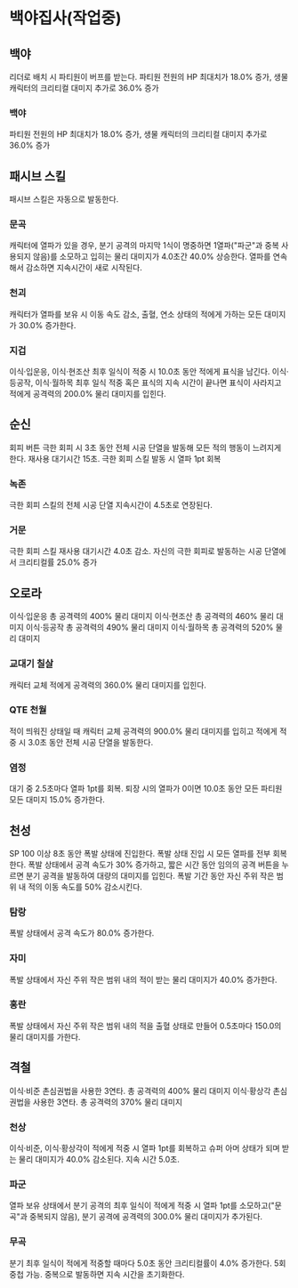 # 백야집사(작업중)

## 백야

리더로 배치 시 파티원이 버프를 받는다.
파티원 전원의 HP 최대치가 18.0% 증가, 생물 캐릭터의 크리티컬 대미지 추가로 36.0% 증가

### 백야

파티원 전원의 HP 최대치가 18.0% 증가, 생물 캐릭터의 크리티컬 대미지 추가로 36.0% 증가

## 패시브 스킬

패시브 스킬은 자동으로 발동한다.

### 문곡

캐릭터에 열파가 있을 경우, 분기 공격의 마지막 1식이 명중하면 1열파("파군"과 중복 사용되지 않음)를 소모하고 입히는 물리 대미지가 4.0초간 40.0% 상승한다. 열파를 연속해서 감소하면 지속시간이 새로 시작된다.

### 천괴

캐릭터가 열파를 보유 시 이동 속도 감소, 출혈, 연소 상태의 적에게 가하는 모든 대미지가 30.0% 증가한다.

### 지겁

이식·입운응, 이식·현조산 최후 일식이 적중 시 10.0초 동안 적에게 표식을 남긴다. 이식·등공작, 이식·월하목 최후 일식 적중 혹은 표식의 지속 시간이 끝나면 표식이 사라지고 적에게 공격력의 200.0% 물리 대미지를 입힌다.

## 순신

회피 버튼
극한 회피 시 3초 동안 전체 시공 단열을 발동해 모든 적의 행동이 느려지게 한다. 재사용 대기시간 15초. 극한 회피 스킬 발동 시 열파 1pt 회복

### 녹존

극한 회피 스킬의 전체 시공 단열 지속시간이 4.5초로 연장된다.

### 거문

극한 회피 스킬 재사용 대기시간 4.0초 감소. 자신의 극한 회피로 발동하는 시공 단열에서 크리티컬률 25.0% 증가

## 오로라

이식·입운응
총 공격력의 400% 물리 대미지
이식·현조산
총 공격력의 460% 물리 대미지
이식·등공작
총 공격력의 490% 물리 대미지
이식·월하목
총 공격력의 520% 물리 대미지

### 교대기 칠살

캐릭터 교체
적에게 공격력의 360.0% 물리 대미지를 입힌다.

### QTE 천월

적이 띄워진 상태일 때 캐릭터 교체
공격력의 900.0% 물리 대미지를 입히고 적에게 적중 시 3.0초 동안 전체 시공 단열을 발동한다.

### 염정

대기 중 2.5초마다 열파 1pt를 회복. 퇴장 시의 열파가 0이면 10.0초 동안 모든 파티원 모든 대미지 15.0% 증가한다.

## 천성

SP 100 이상
8초 동안 폭발 상태에 진입한다. 폭발 상태 진입 시 모든 열파를 전부 회복한다.
폭발 상태에서 공격 속도가 30% 증가하고, 짧은 시간 동안 임의의 공격 버튼을 누르면 분기 공격을 발동하여 대량의 대미지를 입힌다.
폭발 기간 동안 자신 주위 작은 범위 내 적의 이동 속도를 50% 감소시킨다.

### 탐랑

폭발 상태에서 공격 속도가 80.0% 증가한다.

### 자미

폭발 상태에서 자신 주위 작은 범위 내의 적이 받는 물리 대미지가 40.0% 증가한다.

### 홍란

폭발 상태에서 자신 주위 작은 범위 내의 적을 출혈 상태로 만들어 0.5초마다 150.0의 물리 대미지를 가한다.

## 격철

이식·비준
촌심권법을 사용한 3연타. 총 공격력의 400% 물리 대미지
이식·황상각
촌심권법을 사용한 3연타. 총 공격력의 370% 물리 대미지

### 천상

이식·비준, 이식·황상각이 적에게 적중 시 열파 1pt를 회복하고 슈퍼 아머 상태가 되며 받는 물리 대미지가 40.0% 감소된다. 지속 시간 5.0초.

### 파군

열파 보유 상태에서 분기 공격의 최후 일식이 적에게 적중 시 열파 1pt를 소모하고("문곡"과 중복되지 않음), 분기 공격에 공격력의 300.0% 물리 대미지가 추가된다.

### 무곡

분기 최후 일식이 적에게 적중할 때마다 5.0초 동안 크리티컬률이 4.0% 증가한다. 5회 중첩 가능. 중복으로 발동하면 지속 시간을 초기화한다.
